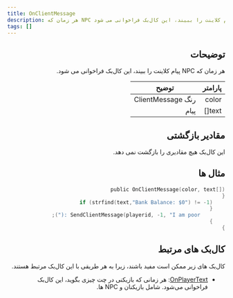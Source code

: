 ```yaml
---
title: OnClientMessage
description: هر زمان که NPC پیام کلاینت را ببیند، این کال‌بک فراخوانی می شود.
tags: []
---
```


<div dir="rtl" style={{ textAlign: "right" }}>

<VersionWarn name='NPC callback' version='SA-MP 0.3a' />

## توضیحات

هر زمان که NPC پیام کلاینت را ببیند، این کال‌بک فراخوانی می شود. 

| پارامتر   | توضیح                     |
| ------ | ------------------------------- |
| color  | رنگ ClientMessage |
| text[] | پیام             |

## مقادیر بازگشتی

این کال‌بک هیچ مقادیری را بازگشت نمی دهد.

## مثال ها

```c
public OnClientMessage(color, text[])
{
    if (strfind(text,"Bank Balance: $0") != -1)
    {
        SendClientMessage(playerid, -1, "I am poor :(");
    }
}
```

## کال‌بک های مرتبط

کال‌بک های زیر ممکن است مفید باشند، زیرا به هر طریقی با این کال‌بک مرتبط هستند.

- [OnPlayerText](OnPlayerText): هر زمانی که بازیکنی در چت چیزی بگوید، این کال‌بک فراخوانی می‌شود. شامل بازیکنان و NPC ها.
</div>